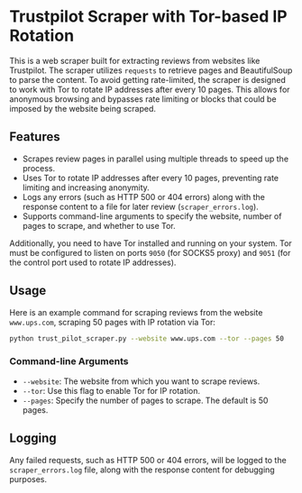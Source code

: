 # Trustpilot Scraper with Tor-based IP Rotation

This is a web scraper built for extracting reviews from websites like Trustpilot. The scraper utilizes `requests` to retrieve pages and BeautifulSoup to parse the content. To avoid getting rate-limited, the scraper is designed to work with Tor to rotate IP addresses after every 10 pages. This allows for anonymous browsing and bypasses rate limiting or blocks that could be imposed by the website being scraped.

## Features
- Scrapes review pages in parallel using multiple threads to speed up the process.
- Uses Tor to rotate IP addresses after every 10 pages, preventing rate limiting and increasing anonymity.
- Logs any errors (such as HTTP 500 or 404 errors) along with the response content to a file for later review (`scraper_errors.log`).
- Supports command-line arguments to specify the website, number of pages to scrape, and whether to use Tor.

Additionally, you need to have Tor installed and running on your system. Tor must be configured to listen on ports `9050` (for SOCKS5 proxy) and `9051` (for the control port used to rotate IP addresses).

## Usage

Here is an example command for scraping reviews from the website `www.ups.com`, scraping 50 pages with IP rotation via Tor:

```bash
python trust_pilot_scraper.py --website www.ups.com --tor --pages 50
```

### Command-line Arguments
- `--website`: The website from which you want to scrape reviews.
- `--tor`: Use this flag to enable Tor for IP rotation.
- `--pages`: Specify the number of pages to scrape. The default is 50 pages.

## Logging
Any failed requests, such as HTTP 500 or 404 errors, will be logged to the `scraper_errors.log` file, along with the response content for debugging purposes.
